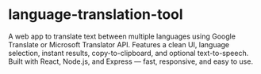 # language-translation-tool
A web app to translate text between multiple languages using Google Translate or Microsoft Translator API. Features a clean UI, language selection, instant results, copy-to-clipboard, and optional text-to-speech. Built with React, Node.js, and Express — fast, responsive, and easy to use.
